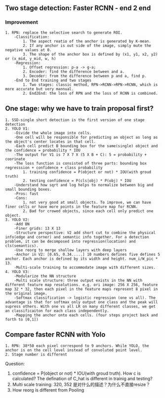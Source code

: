 ## Two stage detection: Faster RCNN - end 2 end 
### Improvement
	1. RPN: replace the selective search to generate ROI.
		-Classification:  
			1. The aspect reatio of the anchor is generated by K-mean.
			2. If any anchor is out side of the image, simply mute the negative values at 0.
			3. The shape of the anchor box is defined by (x1, y1, x2, y2) or (x_mid, y_mid, w, h)
		-Regression:  
			1. Offset regression: p-a -> g-a; 
			2. Encoder: find the difference between and a.
			3. Decoder: from the difference between p and a, find p. 
		-End to End training and two stages
			1. Two stages: classic method, RPN->RCNN->RPN->RCNN, which is more accurate but very mannual.
			2. End2End: the loss of RPN and the loss of RCNN is combined.


## One stage: why we have to train proposal first?
	1. SSD-single short detection is the first version of one stage detection
	2. YOLO V1: 
		-Divide the whole image into cells.
		-One cell will be responsible for predicting an object as long as the object's center locates in that cell. 
		-Each cell predict B bounding box for the same(single) object and the confidence = probability * IOU
		-The output for V1 is 7 X 7 X (5 X B + C): 5 = probability + coorinate
		-The loss function is consisted of three parts: bounding box regresssion + confidence + class probability
			1. training confidence = P(object or not) * IOU(with groud truth)
			2. testing confidence = P(cls|obj) * P(obj) * IOU
		-Understand how sqrt and log helps to normalize between big and small bounding boxes. 
		-Pros: fast
		-Cons: 
			1. not very good at small objects. To improve, we can have finer cells or have more points in the feature map for RCNN. 
			2. Bad for crowed objects, since each cell only predict one object.
	3. YOLO V2:
		-Add BN
		-Finer grids: 13 X 13
		-Structure perspective: V2 add short cut to combine the physical info(edge and corner) and semantic info together. For a detection problem, it can be decomposed into regression(location) and cls(semantics). 
		-Use reorg to merge shallow layers with deep layers
		-Anchor in V2: [0.65, 0.34.....] 10 numbers defines five defines 5 anchor. Each anchor is defined by its width and height. num_i/W_pic * 13.
		-Multi-scale training to accommodate image with different sizes. 
	4. YOLO V3:
		-Modularize the NN structure
		-Multi scale structure: three output exists in the NN with different feature map resolutions. e.g. ori image: 256 X 256, feature map 32 * 32, then each pixel in the feature maps represent 8 pixel in the original image.
		-Softmax classification -> logistic regression (one vs all). The advantage is that for softmax only output one class and the peak will supress others. With one vs all LR on many different classes, we get an classificaiton for each class independently.
		-Mapping the anchor onto each cells. (four steps project back and forth to [0,1])

		
## Compare faster RCNN with Yolo
	1. RPN: 38*50 each pixel correspond to 9 anchors. While YOLO, the anchor is on the cell level instead of convoluted point level.
	2. Stage number is different


Question: 
1. confidence = P(object or not) * IOU(with groud truth). How c is calculated? The defination of C_hat is different in trainig and testing?
2. Multi scale training: 320, 352 是对什么的描述？为什么不直接resize？
3. How reorg is different from Pooling






